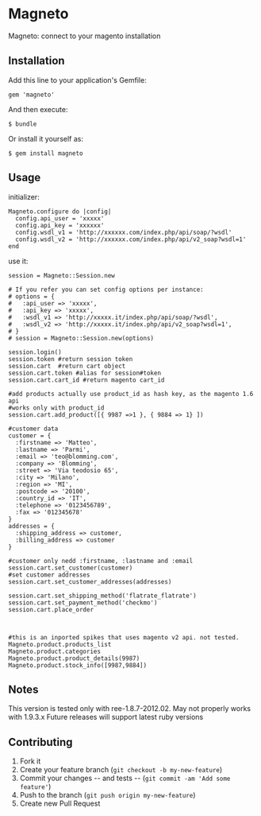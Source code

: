 # Magneto

Magneto: connect to your magento installation

## Installation

Add this line to your application's Gemfile:

    gem 'magneto'

And then execute:

    $ bundle

Or install it yourself as:

    $ gem install magneto

## Usage

initializer:

    Magneto.configure do |config|
      config.api_user = 'xxxxx'
      config.api_key = 'xxxxxx'
      config.wsdl_v1 = 'http://xxxxxx.com/index.php/api/soap/?wsdl'
      config.wsdl_v2 = 'http://xxxxxx.com/index.php/api/v2_soap?wsdl=1'
    end


use it:

    session = Magneto::Session.new

    # If you refer you can set config options per instance:
    # options = {
    #   :api_user => 'xxxxx',
    #   :api_key => 'xxxxx',
    #   :wsdl_v1 => 'http://xxxxx.it/index.php/api/soap/?wsdl',
    #   :wsdl_v2 => 'http://xxxxx.it/index.php/api/v2_soap?wsdl=1',
    # }
    # session = Magneto::Session.new(options) 

    session.login()
    session.token #return session token
    session.cart  #return cart object
    session.cart.token #alias for session#token
    session.cart.cart_id #return magento cart_id
  
    #add products actually use product_id as hash key, as the magento 1.6 api
    #works only with product_id
    session.cart.add_product([{ 9987 =>1 }, { 9884 => 1} ])

    #customer data
    customer = {
      :firstname => 'Matteo',
      :lastname => 'Parmi',
      :email => 'teo@blomming.com', 
      :company => 'Blomming',
      :street => 'Via teodosio 65',
      :city => 'Milano',
      :region => 'MI',
      :postcode => '20100',
      :country_id => 'IT',
      :telephone => '0123456789',
      :fax => '012345678'
    }
    addresses = {
      :shipping_address => customer,
      :billing_address => customer
    }

    #customer only nedd :firstname, :lastname and :email
    session.cart.set_customer(customer)
    #set customer addresses
    session.cart.set_customer_addresses(addresses)

    session.cart.set_shipping_method('flatrate_flatrate')
    session.cart.set_payment_method('checkmo')
    session.cart.place_order



    #this is an inported spikes that uses magento v2 api. not tested.
    Magneto.product.products_list
    Magneto.product.categories
    Magneto.product.product_details(9987)
    Magneto.product.stock_info([9987,9884])

## Notes
This version is tested only with ree-1.8.7-2012.02.
May not properly works with 1.9.3.x
Future releases will support latest ruby versions

## Contributing

1. Fork it
2. Create your feature branch (`git checkout -b my-new-feature`)
3. Commit your changes -- and tests -- (`git commit -am 'Add some feature'`)
4. Push to the branch (`git push origin my-new-feature`)
5. Create new Pull Request

